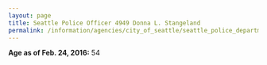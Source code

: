 ```yaml
---
layout: page
title: Seattle Police Officer 4949 Donna L. Stangeland
permalink: /information/agencies/city_of_seattle/seattle_police_department/copbook/4949/
---
```


**Age as of Feb. 24, 2016:** 54
